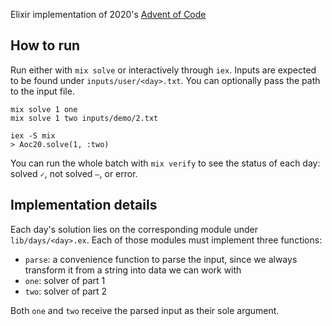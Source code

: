 Elixir implementation of 2020's [Advent of Code](https://adventofcode.com/2020)

## How to run

Run either with `mix solve` or interactively through `iex`. Inputs are expected to be found under `inputs/user/<day>.txt`. You can optionally pass the path to the input file.

```
mix solve 1 one
mix solve 1 two inputs/demo/2.txt
```
```
iex -S mix
> Aoc20.solve(1, :two)
```

You can run the whole batch with `mix verify` to see the status of each day: solved `✓`, not solved `—`, or error.

## Implementation details

Each day's solution lies on the corresponding module under `lib/days/<day>.ex`. Each of those modules must implement three functions:
* `parse`: a convenience function to parse the input, since we always transform it from a string into data we can work with
* `one`: solver of part 1
* `two`: solver of part 2

Both `one` and `two` receive the parsed input as their sole argument.